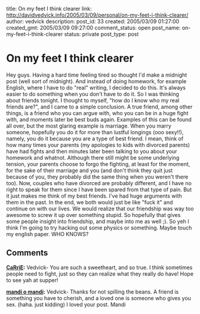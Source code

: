 title: On my feet I think clearer
link: http://davidvedvick.info/2005/03/09/personal/on-my-feet-i-think-clearer/
author: vedvick
description: 
post_id: 33
created: 2005/03/09 01:27:00
created_gmt: 2005/03/09 09:27:00
comment_status: open
post_name: on-my-feet-i-think-clearer
status: private
post_type: post

# On my feet I think clearer

Hey guys. Having a hard time feeling tired so thought I'd make a midnight post (well sort of midnight). And instead of doing homework, for example English, where I have to do "real" writing, I decided to do this. It's always easier to do something when you don't have to do it. So I was thinking about friends tonight. I thought to myself, "how do I know who my real friends are?", and I came to a simple conclusion. A true friend, among other things, is a friend who you can argue with, who you can be in a huge fight with, and moments later be best buds again. Examples of this can be found all over, but the most glaring example is marriage. When you marry someone, hopefully you do it for more than lustful longings (ooo sexy!!), namely, you do it because you are a type of best friend. I mean, think of how many times your parents (my apologies to kids with divorced parents) have had fights and then minutes later been talking to you about your homework and whatnot. Although there still might be some underlying tension, your parents choose to forgo the fighting, at least for the moment, for the sake of their marriage and you (and don't think they quit just because of you, they probably did the same thing when you weren't there too). Now, couples who have divorced are probably different, and I have no right to speak for them since I have been spared from that type of pain. But it just makes me think of my best friends. I've had huge arguments with them in the past. In the end, we both would just be like "fuck it" and continue on with our lives. We would realize that our friendship was way too awesome to screw it up over something stupid. So hopefully that gives some people insight into friendship, and maybe into me as well ;). So yeh I think I'm going to try hacking out some physics or something. Maybe touch my english paper. WHO KNOWS?

## Comments

**[CaRriE](#21 "2005-03-09 16:37:00"):** Vedvick- You are such a sweetheart, and so true. I think sometimes people need to fight, just so they can realize what they really do have! Hope to see yah at supper!

**[mandi o mandi](#22 "2005-03-09 16:51:00"):** Vedvick- Thanks for not spilling the beans. A friend is something you have to cherish, and a loved one is someone who gives you sex. (haha. just kidding) I loved your post. Mandi

